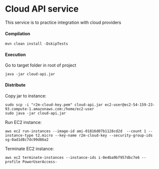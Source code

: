 # Cloud API service
This service is to practice integration with cloud providers

#### Compilation
````shell
mvn clean install -DskipTests
````

#### Execution
Go to target folder in root of project
````shell
java -jar cloud-api.jar
````

#### Distribute

Copy jar to instance:
````shell
sudo scp -i "r2m-cloud-key.pem" cloud-api.jar ec2-user@ec2-54-159-23-93.compute-1.amazonaws.com:/home/ec2-user
sudo java -jar cloud-api.jar
````

Run EC2 instance:
````shell
aws ec2 run-instances --image-id ami-01816d07b1128cd2d  --count 1 --instance-type t2.micro --key-name r2m-cloud-key --security-group-ids sg-0ad1d8c7dc99d86a2
````

Terminate EC2 instance:
````shell
aws ec2 terminate-instances --instance-ids i-0e4ba9bf957dbc7e6 --profile PowerUserAccess-
````
